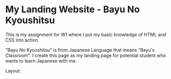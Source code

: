 # My Landing Website - Bayu No Kyoushitsu

This is my assignment for W1 where I put my basic knowledge of HTML and CSS into action.

"Bayu No Kyoushitsu" is from Japanese Language that means "Bayu's Classroom". I create this page as my landing page for potential student who wants to learn Japanese with me.

Layout:
